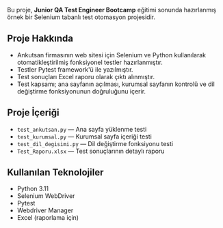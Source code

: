 
Bu proje, **Junior QA Test Engineer Bootcamp** eğitimi sonunda hazırlanmış örnek bir Selenium tabanlı test otomasyon projesidir.

## Proje Hakkında

- Ankutsan firmasının web sitesi için Selenium ve Python kullanılarak otomatikleştirilmiş fonksiyonel testler hazırlanmıştır.
- Testler Pytest framework'ü ile yazılmıştır.
- Test sonuçları Excel raporu olarak çıktı alınmıştır.
- Test kapsamı; ana sayfanın açılması, kurumsal sayfanın kontrolü ve dil değiştirme fonksiyonunun doğruluğunu içerir.

## Proje İçeriği

- `test_ankutsan.py` — Ana sayfa yüklenme testi  
- `test_kurumsal.py` — Kurumsal sayfa içeriği testi  
- `test_dil_degisimi.py` — Dil değiştirme fonksiyonu testi  
- `Test_Raporu.xlsx` — Test sonuçlarının detaylı raporu  

## Kullanılan Teknolojiler

- Python 3.11  
- Selenium WebDriver  
- Pytest  
- Webdriver Manager  
- Excel (raporlama için)



